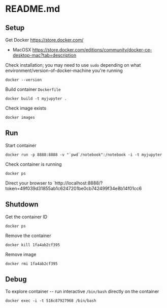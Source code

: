 # README.md

## Setup

Get Docker https://store.docker.com/

* MacOSX https://store.docker.com/editions/community/docker-ce-desktop-mac?tab=description

Check installation; you may need to use `sudo` depending on what environment/version-of-docker-machine you're running

```
docker --version
```

Build container `Dockerfile`

```
docker build -t myjupyter .
```

Check image exists

```
docker images
```





## Run

Start container

```
docker run -p 8888:8888 -v "`pwd`/notebook":/notebook -i -t myjupyter
```

Check container is running

```
docker ps
```

Direct your browser to `http://localhost:8888/?token=49f039d31855ab1c6247201be0cb742499f34e8b14f01cc6





## Shutdown

Get the container ID

```
docker ps
```

Remove the container

```
docker kill 1fa4ab2cf395
```

Remove image

```
docker rmi 1fa4ab2cf395
```





## Debug

To explore container -- run interactive `/bin/bash` directly on the container

```
docker exec -i -t 516c87927968 /bin/bash
```

